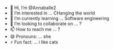 - 👋 Hi, I’m @Annaballe2
- 👀 I’m interested in ... CHanging the world
- 🌱 I’m currently learning ... Software engineering
- 💞️ I’m looking to collaborate on ... ?
- 📫 How to reach me ... ?
- 😄 Pronouns: ... she
- ⚡ Fun fact: ... i like cats

<!---
Annaballe2/Annaballe2 is a ✨ special ✨ repository because its `README.md` (this file) appears on your GitHub profile.
You can click the Preview link to take a look at your changes.
--->
